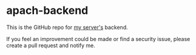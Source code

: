 # apach-backend
This is the GitHub repo for [my server's](https://apach.dev/) backend.

If you feel an improvement could be made or find a security issue, please create a pull request and notify me.
